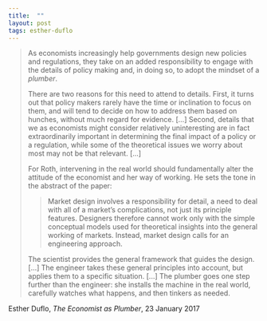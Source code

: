 ```yaml
---
title:  ""
layout: post
tags: esther-duflo
---
```



> As economists increasingly help governments design new policies and regulations, they take on an added responsibility to engage with the details of policy making and, in doing so, to adopt the mindset of a _plumber_.
> 
> There are two reasons for this need to attend to details. First, it turns out that policy makers rarely have the time or inclination to focus on them, and will tend to decide on how to address them based on hunches, without much regard for evidence. [...] Second, details that we as economists might consider relatively uninteresting are in fact extraordinarily important in determining the final impact of a policy or a regulation, while some of the theoretical issues we worry about most may not be that relevant. [...]
>
> For Roth, intervening in the real world should fundamentally alter the attitude of the economist and her way of working. He sets the tone in the abstract of the paper:
> > Market design involves a responsibility for detail, a need to deal with all of a market’s complications, not just its principle features. Designers therefore cannot work only with the simple conceptual models used for theoretical insights into the general working of markets. Instead, market design calls for an engineering approach.
> 
> The scientist provides the general framework that guides the design. [...] The engineer takes these general principles into account, but applies them to a specific situation. [...] The plumber goes one step further than the engineer: she installs the machine in the real world, carefully watches what happens, and then tinkers as needed.

Esther Duflo, _The Economist as Plumber_, 23 January 2017
